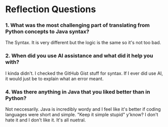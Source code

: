 # Reflection Questions

### 1. What was the most challenging part of translating from Python concepts to Java syntax?
  The Syntax. It is very different but the logic is the same so it's not too bad.
### 2. When did you use AI assistance and what did it help you with?
   I kinda didn't. I checked the GitHub Gist stuff for syntax.
   If I ever did use AI, it would just be to explain what an error meant.
### 4. Was there anything in Java that you liked better than in Python?
  Not neccesarily. Java is incredibly wordy and I feel like it's better if 
  coding languages were short and simple. "Keep it simple stupid" y'know?
  I don't hate it and I don't like it. It's all nuetral.
